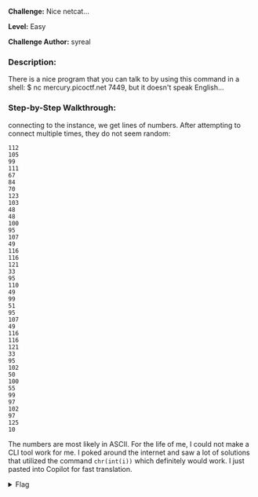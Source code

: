 **Challenge:** Nice netcat...

**Level:** Easy

**Challenge Author:** syreal

### Description: 
There is a nice program that you can talk to by using this command in a shell: $ nc mercury.picoctf.net 7449, but it doesn't speak English...

### Step-by-Step Walkthrough:
connecting to the instance, we get lines of numbers. After attempting to connect multiple times, they do not seem random:
```
112 
105 
99 
111 
67 
84 
70 
123 
103 
48 
48 
100 
95 
107 
49 
116 
116 
121 
33 
95 
110 
49 
99 
51 
95 
107 
49 
116 
116 
121 
33 
95 
102 
50 
100 
55 
99 
97 
102 
97 
125 
10
```

The numbers are most likely in ASCII. For the life of me, I could not make a CLI tool work for me. I poked around the internet and saw a lot of solutions that utilized the command `chr(int(i))` which definitely would work. I just pasted into Copilot for fast translation.

<details><summary>Flag</summary>
    <pre>
    picoCTF{g00d_k1tty!_n1c3_k1tty!_f2d7cafa}
    </pre>
   </details>